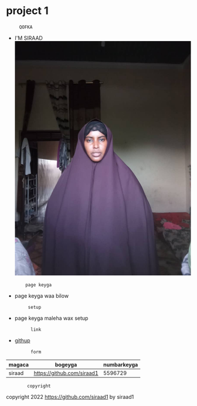 # project 1

         QOFKA
* I'M SIRAAD
![SAWIRKEYKA](img/quman.jpeg)

          page keyga

* page keyga waa bilow

           setup
* page keyga maleha wax setup

            link
* [githup](https://github.com/siraad1)

            form
|magaca|bogeyga|numbarkeyga|
|------|-------|-----------|
|siraad|https://github.com/siraad1 |5596729|

            copyright
copyright 2022 https://github.com/siraad1 by siraad1
